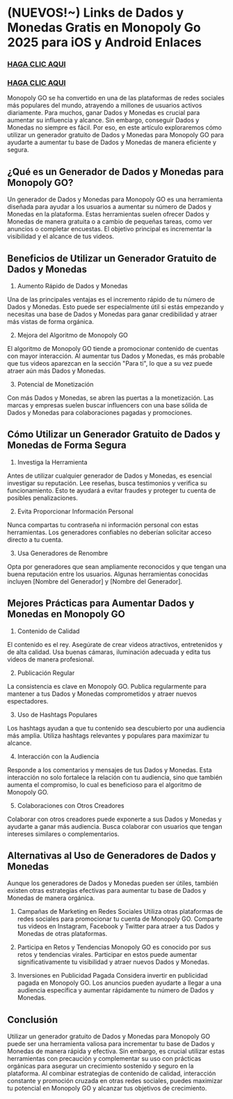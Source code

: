 # (NUEVOS!~) Links de Dados y Monedas Gratis en Monopoly Go 2025 para iOS y Android Enlaces

### **[HAGA CLIC AQUI](https://lookerstudio.google.com/reporting/031356ff-4d0b-4bc9-b8fa-df3565681967)**

### **[HAGA CLIC AQUI](https://lookerstudio.google.com/reporting/031356ff-4d0b-4bc9-b8fa-df3565681967)**

Monopoly GO se ha convertido en una de las plataformas de redes sociales más populares del mundo, atrayendo a millones de usuarios activos diariamente. Para muchos, ganar Dados y Monedas es crucial para aumentar su influencia y alcance. Sin embargo, conseguir Dados y Monedas no siempre es fácil. Por eso, en este artículo exploraremos cómo utilizar un generador gratuito de Dados y Monedas para Monopoly GO para ayudarte a aumentar tu base de Dados y Monedas de manera eficiente y segura.

## **¿Qué es un Generador de Dados y Monedas para Monopoly GO?**

Un generador de Dados y Monedas para Monopoly GO es una herramienta diseñada para ayudar a los usuarios a aumentar su número de Dados y Monedas en la plataforma. Estas herramientas suelen ofrecer Dados y Monedas de manera gratuita o a cambio de pequeñas tareas, como ver anuncios o completar encuestas. El objetivo principal es incrementar la visibilidad y el alcance de tus videos.

## **Beneficios de Utilizar un Generador Gratuito de Dados y Monedas**

1. Aumento Rápido de Dados y Monedas

Una de las principales ventajas es el incremento rápido de tu número de Dados y Monedas. Esto puede ser especialmente útil si estás empezando y necesitas una base de Dados y Monedas para ganar credibilidad y atraer más vistas de forma orgánica.

2. Mejora del Algoritmo de Monopoly GO

El algoritmo de Monopoly GO tiende a promocionar contenido de cuentas con mayor interacción. Al aumentar tus Dados y Monedas, es más probable que tus videos aparezcan en la sección "Para ti", lo que a su vez puede atraer aún más Dados y Monedas.

3. Potencial de Monetización

Con más Dados y Monedas, se abren las puertas a la monetización. Las marcas y empresas suelen buscar influencers con una base sólida de Dados y Monedas para colaboraciones pagadas y promociones.

## Cómo Utilizar un Generador Gratuito de Dados y Monedas de Forma Segura

1. Investiga la Herramienta

Antes de utilizar cualquier generador de Dados y Monedas, es esencial investigar su reputación. Lee reseñas, busca testimonios y verifica su funcionamiento. Esto te ayudará a evitar fraudes y proteger tu cuenta de posibles penalizaciones.

2. Evita Proporcionar Información Personal

Nunca compartas tu contraseña ni información personal con estas herramientas. Los generadores confiables no deberían solicitar acceso directo a tu cuenta.

3. Usa Generadores de Renombre

Opta por generadores que sean ampliamente reconocidos y que tengan una buena reputación entre los usuarios. Algunas herramientas conocidas incluyen [Nombre del Generador] y [Nombre del Generador].

## Mejores Prácticas para Aumentar Dados y Monedas en Monopoly GO

1. Contenido de Calidad

El contenido es el rey. Asegúrate de crear videos atractivos, entretenidos y de alta calidad. Usa buenas cámaras, iluminación adecuada y edita tus videos de manera profesional.

2. Publicación Regular

La consistencia es clave en Monopoly GO. Publica regularmente para mantener a tus Dados y Monedas comprometidos y atraer nuevos espectadores.

3. Uso de Hashtags Populares

Los hashtags ayudan a que tu contenido sea descubierto por una audiencia más amplia. Utiliza hashtags relevantes y populares para maximizar tu alcance.

4. Interacción con la Audiencia

Responde a los comentarios y mensajes de tus Dados y Monedas. Esta interacción no solo fortalece la relación con tu audiencia, sino que también aumenta el compromiso, lo cual es beneficioso para el algoritmo de Monopoly GO.

5. Colaboraciones con Otros Creadores

Colaborar con otros creadores puede exponerte a sus Dados y Monedas y ayudarte a ganar más audiencia. Busca colaborar con usuarios que tengan intereses similares o complementarios.

## Alternativas al Uso de Generadores de Dados y Monedas

Aunque los generadores de Dados y Monedas pueden ser útiles, también existen otras estrategias efectivas para aumentar tu base de Dados y Monedas de manera orgánica.

1. Campañas de Marketing en Redes Sociales
Utiliza otras plataformas de redes sociales para promocionar tu cuenta de Monopoly GO. Comparte tus videos en Instagram, Facebook y Twitter para atraer a tus Dados y Monedas de otras plataformas.

2. Participa en Retos y Tendencias
Monopoly GO es conocido por sus retos y tendencias virales. Participar en estos puede aumentar significativamente tu visibilidad y atraer nuevos Dados y Monedas.

3. Inversiones en Publicidad Pagada
Considera invertir en publicidad pagada en Monopoly GO. Los anuncios pueden ayudarte a llegar a una audiencia específica y aumentar rápidamente tu número de Dados y Monedas.

## Conclusión

Utilizar un generador gratuito de Dados y Monedas para Monopoly GO puede ser una herramienta valiosa para incrementar tu base de Dados y Monedas de manera rápida y efectiva. Sin embargo,
es crucial utilizar estas herramientas con precaución y complementar su uso con prácticas orgánicas para asegurar un crecimiento sostenido y seguro en la plataforma. 
Al combinar estrategias de contenido de calidad, interacción constante y promoción cruzada en otras redes sociales, puedes maximizar tu potencial en Monopoly GO y alcanzar tus objetivos de crecimiento.